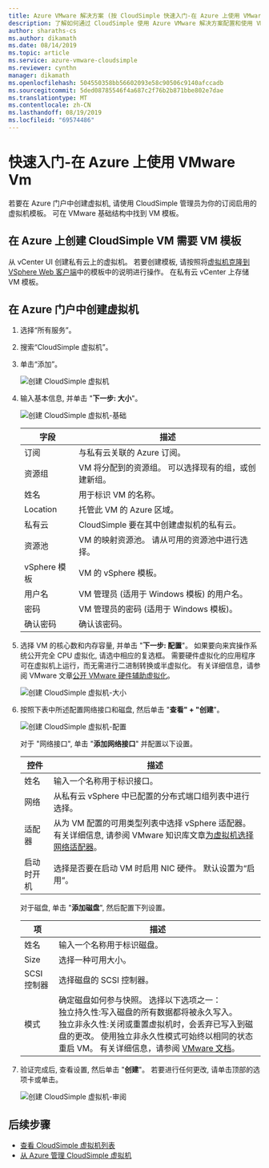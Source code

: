 ```yaml
---
title: Azure VMware 解决方案 (按 CloudSimple 快速入门-在 Azure 上使用 VMware Vm)
description: 了解如何通过 CloudSimple 使用 Azure VMware 解决方案配置和使用 VMware Vm Azure 门户
author: sharaths-cs
ms.author: dikamath
ms.date: 08/14/2019
ms.topic: article
ms.service: azure-vmware-cloudsimple
ms.reviewer: cynthn
manager: dikamath
ms.openlocfilehash: 504550358bb56602093e58c90506c9140afccadb
ms.sourcegitcommit: 5ded08785546f4a687c2f76b2b871bbe802e7dae
ms.translationtype: MT
ms.contentlocale: zh-CN
ms.lasthandoff: 08/19/2019
ms.locfileid: "69574486"
---
```

# <a name="quickstart---consume-vmware-vms-on-azure"></a>快速入门-在 Azure 上使用 VMware Vm

若要在 Azure 门户中创建虚拟机, 请使用 CloudSimple 管理员为你的订阅启用的虚拟机模板。 可在 VMware 基础结构中找到 VM 模板。

## <a name="cloudsimple-vm-creation-on-azure-requires-a-vm-template"></a>在 Azure 上创建 CloudSimple VM 需要 VM 模板

从 vCenter UI 创建私有云上的虚拟机。 若要创建模板, 请按照将[虚拟机克隆到 VSphere Web 客户端](https://docs.vmware.com/en/VMware-vSphere/6.7/com.vmware.vsphere.vm_admin.doc/GUID-FE6DE4DF-FAD0-4BB0-A1FD-AFE9A40F4BFE.html)中的模板中的说明进行操作。 在私有云 vCenter 上存储 VM 模板。

## <a name="create-a-virtual-machine-in-the-azure-portal"></a>在 Azure 门户中创建虚拟机

1. 选择“所有服务”。

2. 搜索“CloudSimple 虚拟机”。

3. 单击“添加”。

    ![创建 CloudSimple 虚拟机](media/create-cloudsimple-virtual-machine.png)

4. 输入基本信息, 并单击 "**下一步: 大小**"。

    ![创建 CloudSimple 虚拟机-基础](media/create-cloudsimple-virtual-machine-basic-info.png)

    | 字段 | 描述 |
    | ------------ | ------------- |
    | 订阅 | 与私有云关联的 Azure 订阅。  |
    | 资源组 | VM 将分配到的资源组。 可以选择现有的组，或创建新组。 |
    | 姓名 | 用于标识 VM 的名称。  |
    | Location | 托管此 VM 的 Azure 区域。  |
    | 私有云 | CloudSimple 要在其中创建虚拟机的私有云。 |
    | 资源池 | VM 的映射资源池。 请从可用的资源池中进行选择。 |
    | vSphere 模板 | VM 的 vSphere 模板。  |
    | 用户名 | VM 管理员 (适用于 Windows 模板) 的用户名。|
    | 密码 |  VM 管理员的密码 (适用于 Windows 模板)。 |
    | 确认密码 | 确认该密码。 |

5. 选择 VM 的核心数和内存容量, 并单击 "**下一步: 配置**"。 如果要向来宾操作系统公开完全 CPU 虚拟化, 请选中相应的复选框。 需要硬件虚拟化的应用程序可在虚拟机上运行，而无需进行二进制转换或半虚拟化。 有关详细信息，请参阅 VMware 文章<a href="https://docs.vmware.com/en/VMware-vSphere/6.5/com.vmware.vsphere.vm_admin.doc/GUID-2A98801C-68E8-47AF-99ED-00C63E4857F6.html" target="_blank">公开 VMware 硬件辅助虚拟化</a>。

    ![创建 CloudSimple 虚拟机-大小](media/create-cloudsimple-virtual-machine-size.png)

6. 按照下表中所述配置网络接口和磁盘, 然后单击 "**查看" + "创建**"。

    ![创建 CloudSimple 虚拟机-配置](media/create-cloudsimple-virtual-machine-configurations.png)

    对于 "网络接口", 单击 "**添加网络接口**" 并配置以下设置。

    | 控件 | 描述 |
    | ------------ | ------------- |
    | 姓名 | 输入一个名称用于标识接口。  |
    | 网络 | 从私有云 vSphere 中已配置的分布式端口组列表中进行选择。  |
    | 适配器 | 从为 VM 配置的可用类型列表中选择 vSphere 适配器。 有关详细信息, 请参阅 VMware 知识库文章<a href="https://kb.vmware.com/s/article/1001805" target="_blank">为虚拟机选择网络适配器</a>。 |
    | 启动时开机 | 选择是否要在启动 VM 时启用 NIC 硬件。 默认设置为“启用”。 |

    对于磁盘, 单击 "**添加磁盘**", 然后配置下列设置。

    | 项 | 描述 |
    | ------------ | ------------- |
    | 姓名 | 输入一个名称用于标识磁盘。  |
    | Size | 选择一种可用大小。  |
    | SCSI 控制器 | 选择磁盘的 SCSI 控制器。  |
    | 模式 | 确定磁盘如何参与快照。 选择以下选项之一： <br> 独立持久性:写入磁盘的所有数据都将被永久写入。<br> 独立非永久性:关闭或重置虚拟机时，会丢弃已写入到磁盘的更改。  使用独立非永久性模式可始终以相同的状态重启 VM。 有关详细信息，请参阅 <a href="https://docs.vmware.com/en/VMware-vSphere/6.5/com.vmware.vsphere.vm_admin.doc/GUID-8B6174E6-36A8-42DA-ACF7-0DA4D8C5B084.html" target="_blank">VMware 文档</a>。

7. 验证完成后, 查看设置, 然后单击 "**创建**"。 若要进行任何更改, 请单击顶部的选项卡或单击。

    ![创建 CloudSimple 虚拟机-审阅](media/create-cloudsimple-virtual-machine-review.png)

## <a name="next-steps"></a>后续步骤

* [查看 CloudSimple 虚拟机列表](azure-create-vm.md#view-list-of-cloudsimple-virtual-machines)
* [从 Azure 管理 CloudSimple 虚拟机](azure-manage-vm.md)
